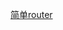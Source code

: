 
[简单router](https://stackblitz.com/edit/vitejs-vite-koma5k?file=src%2FApp.vue,package.json,src%2Fcomponents%2FNav.vue,src%2Fmain.ts,tsconfig.json,src%2Fview%2FHome.vue,src%2Fview%2FNotFound.vue&terminal=dev)